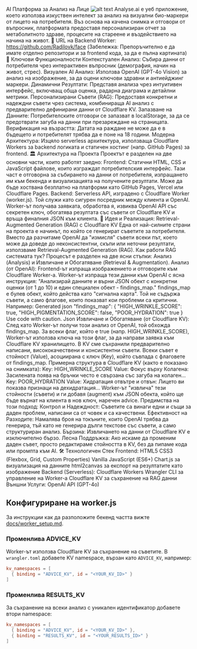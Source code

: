 AI Платформа за Анализ на Лице
![alt text](https://img.shields.io/badge/License-MIT-yellow.svg)
Analyse.ai е уеб приложение, което използва изкуствен интелект за анализ на визуални био-маркери от лицето на потребителя. Въз основа на качена снимка и отговори от въпросник, платформата предоставя персонализиран отчет за метаболитното здраве, процесите на стареене и въздействието на начина на живот.
🔗 URL на Backend Worker: https://github.com/Radilovk/face
(Забележка: Препоръчително е да имате отделно репозитори и за frontend кода, за да е пълна картината)
🚀 Ключови Функционалности
Контекстуален Анализ: Събира данни от потребителя чрез интерактивен въпросник (демография, начин на живот, стрес).
Визуален AI Анализ: Използва OpenAI (GPT-4o Vision) за анализ на изображение, за да оцени ключови здравни и антиейджинг маркери.
Динамични Резултати: Представя анализа чрез интуитивен интерфейс, включващ обща оценка, радарна диаграма и детайлни метрики.
Персонализирани Съвети (RAG): Предоставя конкретни и надеждни съвети чрез система, комбинираща AI анализ с предварително дефинирани данни от Cloudflare KV.
Запазване на Данните: Потребителските отговори се запазват в localStorage, за да се предотврати загуба на данни при презареждане на страницата.
Верификация на възрастта: Датата на раждане не може да е в бъдещето и потребителят трябва да е поне на 18 години.
Модерна Архитектура: Изцяло serverless архитектура, използваща Cloudflare Workers за backend логиката и статичен хостинг (напр. GitHub Pages) за frontend.
🏛️ Архитектура на Проекта
Проектът е разделен на две основни части, които работят заедно:
Frontend: Статични HTML, CSS и JavaScript файлове, които изграждат потребителския интерфейс. Тази част е отговорна за събирането на данни от потребителя, изпращането им към бекенда и визуализацията на получените резултати. Може да бъде хоствана безплатно на платформи като GitHub Pages, Vercel или Cloudflare Pages.
Backend: Serverless API, изградено с Cloudflare Worker (worker.js). Той служи като сигурен посредник между клиента и OpenAI. Worker-ът получава заявката, обработва я, извиква OpenAI API със секретен ключ, обогатява резултата със съвети от Cloudflare KV и връща финалния JSON към клиента.
🧠 Идея и Реализация: Retrieval-Augmented Generation (RAG) с Cloudflare KV
Една от най-силните страни на проекта е начинът, по който се генерират съветите за потребителя. Вместо да разчитаме OpenAI да "измисля" съвети всеки път, което може да доведе до неконсистентни, скъпи или неточни резултати, използваме Retrieval-Augmented Generation (RAG).
Как работи RAG системата тук?
Процесът е разделен на две ясни стъпки: Анализ (Analysis) и Извличане и Обогатяване (Retrieval & Augmentation).
Анализ (от OpenAI):
Frontend-ът изпраща изображението и отговорите към Cloudflare Worker-а.
Worker-ът изпраща тези данни към OpenAI с ясна инструкция: "Анализирай данните и върни JSON обект с конкретни оценки (от 1 до 10) и един специален обект - findings_map."
findings_map е булев обект, който действа като "сигнална карта". Той не съдържа съвети, а само флагове, които показват кои проблеми са критични. Например:
Generated json
"findings_map": {
  "HIGH_WRINKLE_SCORE": true,
  "HIGH_PIGMENTATION_SCORE": false,
  "POOR_HYDRATION": true
}
Use code with caution.
Json
Извличане и Обогатяване (от Cloudflare KV):
След като Worker-ът получи този анализ от OpenAI, той обхожда findings_map.
За всеки флаг, който е true (напр. HIGH_WRINKLE_SCORE), Worker-ът използва ключа на този флаг, за да направи заявка към Cloudflare KV хранилището.
В KV сме съхранили предварително написани, висококачествени и консистентни съвети. Всеки съвет е стойност (Value), асоциирана с ключ (Key), който съвпада с флаговете от findings_map.
Примерна структура в Cloudflare KV (както е показано на снимката):
Key: HIGH_WRINKLE_SCORE
Value: Фокус върху Колагена: Засилената поява на бръчки често е свързана със загуба на колаген...
Key: POOR_HYDRATION
Value: Хидратация отвътре и отвън: Лицето ви показва признаци на дехидратация...
Worker-ът "извлича" тези стойности (съвети) и ги добавя (augment) към JSON обекта, който ще бъде върнат на клиента в нов ключ, наречен advice.
Предимства на този подход:
Контрол и Надеждност: Съветите са винаги едни и същи за даден проблем, написани са от човек и са качествени.
Ефективност на Разходите: Намалява броя на токъните, които OpenAI трябва да генерира, тъй като не генерира дълги текстове със съвети, а само структуриран анализ.
Бързина: Извличането на данни от Cloudflare KV е изключително бързо.
Лесна Поддръжка: Ако искаме да променим даден съвет, просто редактираме стойността в KV, без да пипаме кода или промпта към AI.
🛠️ Технологичен Стек
Frontend:
HTML5
CSS3 (Flexbox, Grid, Custom Properties)
Vanilla JavaScript (ES6+)
Chart.js за визуализация на данните
html2canvas за експорт на резултатите като изображение
Backend (Serverless):
Cloudflare Workers
Wrangler CLI за управление на Worker-а
Cloudflare KV за съхранение на RAG данни
Външни Услуги:
OpenAI API (GPT-4o)

## Конфигуриране на worker.js
За инструкции как да разположите бекенд частта вижте [docs/worker_setup.md](docs/worker_setup.md).

### Променлива ADVICE_KV
Worker-ът използва Cloudflare KV за съхранение на съветите. В `wrangler.toml` добавете KV namespace, вързан като `ADVICE_KV`, например:

```toml
kv_namespaces = [
  { binding = "ADVICE_KV", id = "<YOUR_KV_ID>" }
]
```

### Променлива RESULTS_KV
За съхранение на всеки анализ с уникален идентификатор добавете втори namespace:

```toml
kv_namespaces = [
  { binding = "ADVICE_KV", id = "<YOUR_KV_ID>" },
  { binding = "RESULTS_KV", id = "<YOUR_RESULTS_ID>" }
]
```
